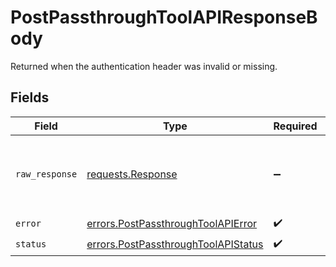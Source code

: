 # PostPassthroughToolAPIResponseBody

Returned when the authentication header was invalid or missing.


## Fields

| Field                                                                                      | Type                                                                                       | Required                                                                                   | Description                                                                                |
| ------------------------------------------------------------------------------------------ | ------------------------------------------------------------------------------------------ | ------------------------------------------------------------------------------------------ | ------------------------------------------------------------------------------------------ |
| `raw_response`                                                                             | [requests.Response](https://requests.readthedocs.io/en/latest/api/#requests.Response)      | :heavy_minus_sign:                                                                         | Raw HTTP response; suitable for custom response parsing                                    |
| `error`                                                                                    | [errors.PostPassthroughToolAPIError](../../models/errors/postpassthroughtoolapierror.md)   | :heavy_check_mark:                                                                         | N/A                                                                                        |
| `status`                                                                                   | [errors.PostPassthroughToolAPIStatus](../../models/errors/postpassthroughtoolapistatus.md) | :heavy_check_mark:                                                                         | N/A                                                                                        |